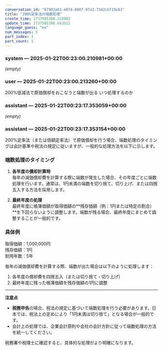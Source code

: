 ```yaml
---
conversation_id: "67903a63-e8f4-8007-97a3-7342cbf19c63"
title: "200%定率法の端数処理"
create_time: 1737505380.210981
update_time: 1737505398.643522
language_guess: "en"
num_messages: 5
part_index: 1
part_count: 1
---
```


### system — 2025-01-22T00:23:00.210981+00:00

_(empty)_

### user — 2025-01-22T00:23:00.213260+00:00

200%低減法で原価償却をおこなうと端数が出る
いつ処理するのか

### assistant — 2025-01-22T00:23:17.353059+00:00

_(empty)_

### assistant — 2025-01-22T00:23:17.353154+00:00

200%定率法（または倍額定率法）で原価償却を行う場合、端数処理のタイミングは会計基準や税法の規定に従いますが、一般的な処理方法を以下に示します。

### **端数処理のタイミング**
1. **各年度の償却計算時**  
   毎年の減価償却費を計算する際に端数が発生した場合、その年度ごとに端数処理を行います。通常は、1円未満の端数を切り捨て、切り上げ、または四捨五入する方法を採用します。  

2. **最終年度の処理**  
   最終年度に帳簿価額が取得価額の**残存価額（例：1円または特定の割合）**を下回らないように調整します。端数が残る場合、最終年度にまとめて調整することが一般的です。

### **具体例**
取得価額：1,000,000円  
残存価額：1円  
耐用年数：5年  

毎年の減価償却費を計算する際、端数が出た場合は以下のように処理します：

1. 各年度の償却費を四捨五入（または切り捨て・切り上げ）  
2. 最終年度に残った帳簿価額を残存価額の1円に調整  

---

**注意点**  
- **税務申告**の場合、税法の規定に基づいて端数処理を行う必要があります。日本では、税法上の定めにより「1円未満は切り捨て」となる場合が一般的です。  
- 会計上の処理では、企業会計原則や会社の会計方針に従って端数処理の方法を統一してください。

税務署や税理士に確認すると、具体的な処理がより明確になります。
